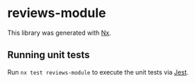 # reviews-module

This library was generated with [Nx](https://nx.dev).

## Running unit tests

Run `nx test reviews-module` to execute the unit tests via [Jest](https://jestjs.io).
